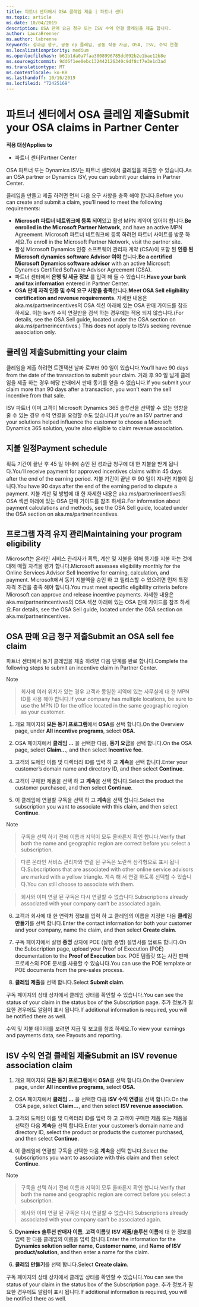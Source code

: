 ```yaml
---
title: 파트너 센터에서 OSA 클레임 제출 | 파트너 센터
ms.topic: article
ms.date: 10/04/2019
description: OSA 판매 요금 청구 또는 ISV 수익 연결 클레임을 제출 합니다.
author: LauraBrenner
ms.author: labrenne
keywords: 성과급 청구, 공동 op 클레임, 공동 작동 자금, OSA, ISV, 수익 연결
ms.localizationpriority: medium
ms.openlocfilehash: b61b1da0a7faa3008996785dd092b2e1bae12b8e
ms.sourcegitcommit: 9dd6f1ee0ebc132442126340c9df8cf7e3e1d3ad
ms.translationtype: MT
ms.contentlocale: ko-KR
ms.lasthandoff: 10/16/2019
ms.locfileid: "72425169"
---
```

# <a name="submit-your-osa-claims-in-partner-center"></a><span data-ttu-id="44cf7-104">파트너 센터에서 OSA 클레임 제출</span><span class="sxs-lookup"><span data-stu-id="44cf7-104">Submit your OSA claims in Partner Center</span></span>

<span data-ttu-id="44cf7-105">**적용 대상**</span><span class="sxs-lookup"><span data-stu-id="44cf7-105">**Applies to**</span></span>

-  <span data-ttu-id="44cf7-106">파트너 센터</span><span class="sxs-lookup"><span data-stu-id="44cf7-106">Partner Center</span></span>

<span data-ttu-id="44cf7-107">OSA 파트너 또는 Dynamics ISV는 파트너 센터에서 클레임을 제출할 수 있습니다.</span><span class="sxs-lookup"><span data-stu-id="44cf7-107">As an OSA partner or Dynamics ISV, you can submit your claims in Partner Center.</span></span> 

<span data-ttu-id="44cf7-108">클레임을 만들고 제출 하려면 먼저 다음 요구 사항을 충족 해야 합니다.</span><span class="sxs-lookup"><span data-stu-id="44cf7-108">Before you can create and submit a claim, you’ll need to meet the following requirements:</span></span> 
-   <span data-ttu-id="44cf7-109">**Microsoft 파트너 네트워크에 등록 되어**있고 활성 MPN 계약이 있어야 합니다.</span><span class="sxs-lookup"><span data-stu-id="44cf7-109">**Be enrolled in the Microsoft Partner Network**, and have an active MPN Agreement.</span></span> <span data-ttu-id="44cf7-110">Microsoft 파트너 네트워크에 등록 하려면 파트너 사이트를 방문 하세요.</span><span class="sxs-lookup"><span data-stu-id="44cf7-110">To enroll in the Microsoft Partner Network, visit the partner site.</span></span> 
-   <span data-ttu-id="44cf7-111">활성 Microsoft Dynamics 인증 소프트웨어 관리자 계약 (CSA)이 포함 된 **인증 된 Microsoft dynamics software Advisor 여야** 합니다.</span><span class="sxs-lookup"><span data-stu-id="44cf7-111">**Be a certified Microsoft Dynamics software advisor** with an active Microsoft Dynamics Certified Software Advisor Agreement (CSA).</span></span> 
-   <span data-ttu-id="44cf7-112">파트너 센터에서 **은행 및 세금 정보** 를 입력 해 둘 수 있습니다.</span><span class="sxs-lookup"><span data-stu-id="44cf7-112">**Have your bank and tax information** entered in Partner Center.</span></span> 
-   <span data-ttu-id="44cf7-113">**OSA 판매 자격 인증 및 수익 요구 사항을 충족**합니다.</span><span class="sxs-lookup"><span data-stu-id="44cf7-113">**Meet OSA Sell eligibility certification and revenue requirements**.</span></span> <span data-ttu-id="44cf7-114">자세한 내용은 aka.ms/partnerincentives의 OSA 섹션 아래에 있는 OSA 판매 가이드를 참조 하세요. 이는 Isv가 수익 연결만을 검색 하는 경우에는 적용 되지 않습니다.</span><span class="sxs-lookup"><span data-stu-id="44cf7-114">(For details, see the OSA Sell guide, located under the OSA section on aka.ms/partnerincentives.) This does not apply to ISVs seeking revenue association only.</span></span> 

## <a name="submitting-your-claim"></a><span data-ttu-id="44cf7-115">클레임 제출</span><span class="sxs-lookup"><span data-stu-id="44cf7-115">Submitting your claim</span></span>

<span data-ttu-id="44cf7-116">클레임을 제출 하려면 트랜잭션 날짜 로부터 90 일이 있습니다.</span><span class="sxs-lookup"><span data-stu-id="44cf7-116">You’ll have 90 days from the date of the transaction to submit your claim.</span></span> <span data-ttu-id="44cf7-117">거래 후 90 일 넘게 클레임을 제출 하는 경우 해당 판매에서 판매 동기를 얻을 수 없습니다.</span><span class="sxs-lookup"><span data-stu-id="44cf7-117">If you submit your claim more than 90 days after a transaction, you won’t earn the sell incentive from that sale.</span></span> 

<span data-ttu-id="44cf7-118">ISV 파트너 이며 고객이 Microsoft Dynamics 365 솔루션을 선택할 수 있는 영향을 줄 수 있는 경우 수익 연결을 요청할 수도 있습니다.</span><span class="sxs-lookup"><span data-stu-id="44cf7-118">If you’re an ISV partner and your solutions helped influence the customer to choose a Microsoft Dynamics 365 solution, you’re also eligible to claim revenue association.</span></span>   

## <a name="payment-schedule"></a><span data-ttu-id="44cf7-119">지불 일정</span><span class="sxs-lookup"><span data-stu-id="44cf7-119">Payment schedule</span></span>

<span data-ttu-id="44cf7-120">획득 기간이 끝난 후 45 일 이내에 승인 된 성과급 청구에 대 한 지불을 받게 됩니다.</span><span class="sxs-lookup"><span data-stu-id="44cf7-120">You’ll receive payment for approved incentives claims within 45 days after the end of the earning period.</span></span> <span data-ttu-id="44cf7-121">지불 기간이 끝난 후 90 일이 지나면 지불이 됩니다.</span><span class="sxs-lookup"><span data-stu-id="44cf7-121">You have 90 days after the end of the earning period to dispute a payment.</span></span> <span data-ttu-id="44cf7-122">지불 계산 및 방법에 대 한 자세한 내용은 aka.ms/partnerincentives의 OSA 섹션 아래에 있는 OSA 판매 가이드를 참조 하세요.</span><span class="sxs-lookup"><span data-stu-id="44cf7-122">For information about payment calculations and methods, see the OSA Sell guide, located under the OSA section on aka.ms/partnerincentives.</span></span>

## <a name="maintaining-your-program-eligibility"></a><span data-ttu-id="44cf7-123">프로그램 자격 유지 관리</span><span class="sxs-lookup"><span data-stu-id="44cf7-123">Maintaining your program eligibility</span></span>

<span data-ttu-id="44cf7-124">Microsoft는 온라인 서비스 관리자가 획득, 계산 및 지불을 위해 동기를 지불 하는 것에 대해 매월 자격을 평가 합니다.</span><span class="sxs-lookup"><span data-stu-id="44cf7-124">Microsoft assesses eligibility monthly for the Online Services Advisor Sell Incentive for earning, calculation, and payment.</span></span> <span data-ttu-id="44cf7-125">Microsoft에서 동기 지불액을 승인 하 고 릴리스할 수 있으려면 먼저 특정 자격 조건을 충족 해야 합니다.</span><span class="sxs-lookup"><span data-stu-id="44cf7-125">You must meet specific eligibility criteria before Microsoft can approve and release incentive payments.</span></span> <span data-ttu-id="44cf7-126">자세한 내용은 aka.ms/partnerincentives의 OSA 섹션 아래에 있는 OSA 판매 가이드를 참조 하세요.</span><span class="sxs-lookup"><span data-stu-id="44cf7-126">For details, see the OSA Sell guide, located under the OSA section on aka.ms/partnerincentives.</span></span>

## <a name="submit-an-osa-sell-fee-claim"></a><span data-ttu-id="44cf7-127">OSA 판매 요금 청구 제출</span><span class="sxs-lookup"><span data-stu-id="44cf7-127">Submit an OSA sell fee claim</span></span>

<span data-ttu-id="44cf7-128">파트너 센터에서 동기 클레임을 제출 하려면 다음 단계를 완료 합니다.</span><span class="sxs-lookup"><span data-stu-id="44cf7-128">Complete the following steps to submit an incentive claim in Partner Center.</span></span>  

>[!NOTE]

><span data-ttu-id="44cf7-129">회사에 여러 위치가 있는 경우 고객과 동일한 지역에 있는 사무실에 대 한 MPN ID를 사용 해야 합니다.</span><span class="sxs-lookup"><span data-stu-id="44cf7-129">If your company has multiple locations, be sure to use the MPN ID for the office located in the same geographic region as your customer.</span></span> 

1.  <span data-ttu-id="44cf7-130">개요 페이지의 **모든 동기 프로그램**에서 **OSA**를 선택 합니다.</span><span class="sxs-lookup"><span data-stu-id="44cf7-130">On the Overview page, under **All incentive programs**, select **OSA**.</span></span>

2.  <span data-ttu-id="44cf7-131">OSA 페이지에서 **클레임 ...** 을 선택한 다음, **동기 요금**을 선택 합니다.</span><span class="sxs-lookup"><span data-stu-id="44cf7-131">On the OSA page, select **Claim…**, and then select **Incentive fee**.</span></span>

3.  <span data-ttu-id="44cf7-132">고객의 도메인 이름 및 디렉터리 ID를 입력 하 고 **계속**을 선택 합니다.</span><span class="sxs-lookup"><span data-stu-id="44cf7-132">Enter your customer’s domain name and directory ID, and then select **Continue**.</span></span> 

4.  <span data-ttu-id="44cf7-133">고객이 구매한 제품을 선택 하 고 **계속**을 선택 합니다.</span><span class="sxs-lookup"><span data-stu-id="44cf7-133">Select the product the customer purchased, and then select **Continue**.</span></span> 

5.  <span data-ttu-id="44cf7-134">이 클레임에 연결할 구독을 선택 하 고 **계속**을 선택 합니다.</span><span class="sxs-lookup"><span data-stu-id="44cf7-134">Select the subscription you want to associate with this claim, and then select **Continue**.</span></span>

>[!NOTE]

><span data-ttu-id="44cf7-135">구독을 선택 하기 전에 이름과 지역이 모두 올바른지 확인 합니다.</span><span class="sxs-lookup"><span data-stu-id="44cf7-135">Verify that both the name and geographic region are correct before you select a subscription.</span></span> 

><span data-ttu-id="44cf7-136">다른 온라인 서비스 관리자와 연결 된 구독은 노란색 삼각형으로 표시 됩니다.</span><span class="sxs-lookup"><span data-stu-id="44cf7-136">Subscriptions that are associated with other online service advisors are marked with a yellow triangle.</span></span> <span data-ttu-id="44cf7-137">계속 해 서 연결 하도록 선택할 수 있습니다.</span><span class="sxs-lookup"><span data-stu-id="44cf7-137">You can still choose to associate with them.</span></span> 

><span data-ttu-id="44cf7-138">회사와 이미 연결 된 구독은 다시 연결할 수 없습니다.</span><span class="sxs-lookup"><span data-stu-id="44cf7-138">Subscriptions already associated with your company can’t be associated again.</span></span>  

6.  <span data-ttu-id="44cf7-139">고객과 회사에 대 한 연락처 정보를 입력 하 고 클레임의 이름을 지정한 다음 **클레임 만들기**를 선택 합니다.</span><span class="sxs-lookup"><span data-stu-id="44cf7-139">Enter the contact information for both your customer and your company, name the claim, and then select **Create claim**.</span></span> 

7.  <span data-ttu-id="44cf7-140">구독 페이지에서 실행 **증명** 상자에 POE (실행 증명) 설명서를 업로드 합니다.</span><span class="sxs-lookup"><span data-stu-id="44cf7-140">On the Subscription page, upload your Proof of Execution (POE) documentation to the **Proof of Execution** box.</span></span> <span data-ttu-id="44cf7-141">POE 템플릿 또는 사전 판매 프로세스의 POE 문서를 사용할 수 있습니다.</span><span class="sxs-lookup"><span data-stu-id="44cf7-141">You can use the POE template or POE documents from the pre-sales process.</span></span> 

8.  <span data-ttu-id="44cf7-142">**클레임 제출**을 선택 합니다.</span><span class="sxs-lookup"><span data-stu-id="44cf7-142">Select **Submit claim**.</span></span>    

<span data-ttu-id="44cf7-143">구독 페이지의 상태 상자에서 클레임 상태를 확인할 수 있습니다.</span><span class="sxs-lookup"><span data-stu-id="44cf7-143">You can see the status of your claim in the status box of the Subscription page.</span></span> <span data-ttu-id="44cf7-144">추가 정보가 필요한 경우에도 알림이 표시 됩니다.</span><span class="sxs-lookup"><span data-stu-id="44cf7-144">If additional information is required, you will be notified there as well.</span></span>

<span data-ttu-id="44cf7-145">수익 및 지불 데이터를 보려면 지급 및 보고를 참조 하세요.</span><span class="sxs-lookup"><span data-stu-id="44cf7-145">To view your earnings and payments data, see Payouts and reporting.</span></span> 
 
## <a name="submit-an-isv-revenue-association-claim"></a><span data-ttu-id="44cf7-146">ISV 수익 연결 클레임 제출</span><span class="sxs-lookup"><span data-stu-id="44cf7-146">Submit an ISV revenue association claim</span></span>

1.  <span data-ttu-id="44cf7-147">개요 페이지의 **모든 동기 프로그램**에서 **OSA**를 선택 합니다.</span><span class="sxs-lookup"><span data-stu-id="44cf7-147">On the Overview page, under **All incentive programs**, select **OSA**.</span></span>

2.  <span data-ttu-id="44cf7-148">OSA 페이지에서 **클레임 ...** 을 선택한 다음 **ISV 수익 연결**을 선택 합니다.</span><span class="sxs-lookup"><span data-stu-id="44cf7-148">On the OSA page, select **Claim…**, and then select **ISV revenue association**.</span></span>

3.  <span data-ttu-id="44cf7-149">고객의 도메인 이름 및 디렉터리 ID를 입력 하 고 고객이 구매한 제품 또는 제품을 선택한 다음 **계속**을 선택 합니다.</span><span class="sxs-lookup"><span data-stu-id="44cf7-149">Enter your customer’s domain name and directory ID, select the product or products the customer purchased, and then select **Continue**.</span></span> 

4.  <span data-ttu-id="44cf7-150">이 클레임에 연결할 구독을 선택한 다음 **계속**을 선택 합니다.</span><span class="sxs-lookup"><span data-stu-id="44cf7-150">Select the subscriptions you want to associate with this claim and then select **Continue**.</span></span>

>[!NOTE]

><span data-ttu-id="44cf7-151">구독을 선택 하기 전에 이름과 지역이 모두 올바른지 확인 합니다.</span><span class="sxs-lookup"><span data-stu-id="44cf7-151">Verify that both the name and geographic region are correct before you select a subscription.</span></span> 

><span data-ttu-id="44cf7-152">회사와 이미 연결 된 구독은 다시 연결할 수 없습니다.</span><span class="sxs-lookup"><span data-stu-id="44cf7-152">Subscriptions already associated with your company can’t be associated again.</span></span>  

5.  <span data-ttu-id="44cf7-153">**Dynamics 솔루션 판매자 이름**, **고객 이름**및 **ISV 제품/솔루션 이름**에 대 한 정보를 입력 한 다음 클레임의 이름을 입력 합니다.</span><span class="sxs-lookup"><span data-stu-id="44cf7-153">Enter the information for the **Dynamics solution seller name**, **Customer name**, and **Name of ISV product/solution**, and then enter a name for the claim.</span></span> 

6.  <span data-ttu-id="44cf7-154">**클레임 만들기**를 선택 합니다.</span><span class="sxs-lookup"><span data-stu-id="44cf7-154">Select **Create claim**.</span></span> 

<span data-ttu-id="44cf7-155">구독 페이지의 상태 상자에서 클레임 상태를 확인할 수 있습니다.</span><span class="sxs-lookup"><span data-stu-id="44cf7-155">You can see the status of your claim in the status box of the Subscription page.</span></span> <span data-ttu-id="44cf7-156">추가 정보가 필요한 경우에도 알림이 표시 됩니다.</span><span class="sxs-lookup"><span data-stu-id="44cf7-156">If additional information is required, you will be notified there as well.</span></span>
